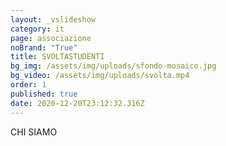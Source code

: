 ```yaml
---
layout: _vslideshow
category: it
page: associazione
noBrand: "True"
title: SVOLTASTUDENTI
bg_img: /assets/img/uploads/sfondo-mosaico.jpg
bg_video: /assets/img/uploads/svolta.mp4
order: 1
published: true
date: 2020-12-20T23:12:32.316Z
---
```

CHI SIAMO